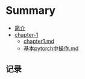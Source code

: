 # Summary

* [简介](/README.md)
* [chapter-1](//chapter-1/chapter1.md)
  * [chapter1.md](/chapter-1/chapter1.md)
  * [基本pytorch中操作.md](/chapter-1/基本pytorch中操作.md)

## 记录





